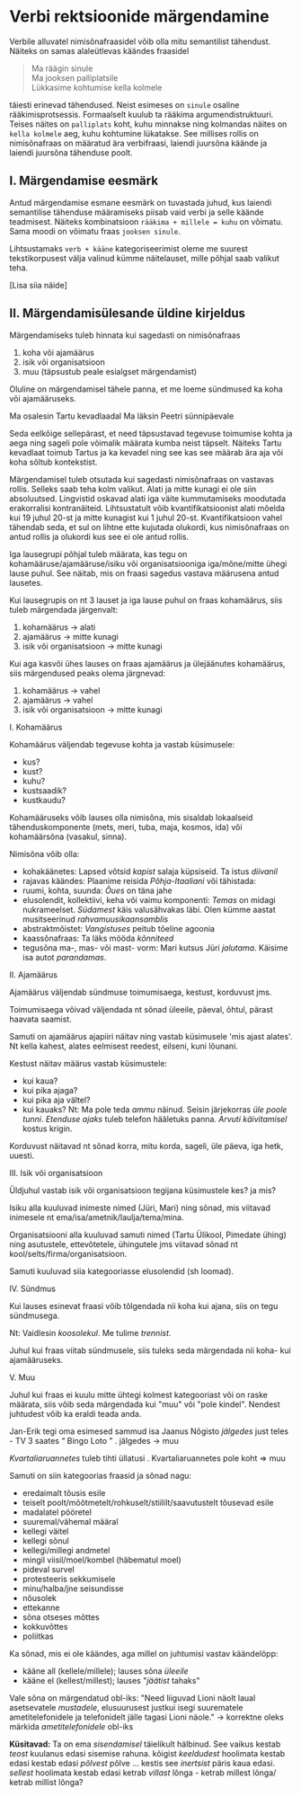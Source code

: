 # Verbi rektsioonide märgendamine

Verbile alluvatel nimisõnafraasidel võib olla mitu semantilist tähendust.
Näiteks on samas alaleütlevas käändes fraasidel

> Ma räägin sinule <br>
> Ma jooksen palliplatsile <br>
> Lükkasime kohtumise kella kolmele

täiesti erinevad tähendused. Neist esimeses on `sinule` osaline rääkimisprotsessis.
Formaalselt kuulub ta rääkima argumendistruktuuri. Teises näites on `palliplats` koht,
kuhu minnakse ning kolmandas näites on `kella kolmele` aeg, kuhu kohtumine lükatakse.
See millises rollis on nimisõnafraas on määratud ära verbifraasi, laiendi juursõna
käände ja laiendi juursõna tähenduse poolt.


## I. Märgendamise eesmärk

Antud märgendamise esmane eesmärk on tuvastada juhud, kus laiendi semantilise tähenduse
määramiseks piisab vaid verbi ja selle käände teadmisest. Näiteks kombinatsioon
`rääkima + millele = kuhu` on võimatu. Sama moodi on võimatu fraas `jooksen sinule`.  

Lihtsustamaks `verb + kääne` kategoriseerimist oleme me suurest tekstikorpusest välja
valinud kümme näitelauset, mille põhjal saab valikut teha.

[Lisa siia näide]


## II. Märgendamisülesande üldine kirjeldus

Märgendamiseks tuleb hinnata kui sagedasti on nimisõnafraas

1) koha või ajamäärus
2) isik või organisatsioon
3) muu (täpsustub peale esialgset märgendamist)

Oluline on märgendamisel tähele panna, et me loeme sündmused ka koha või ajamääruseks.

Ma osalesin Tartu kevadlaadal
Ma läksin Peetri sünnipäevale

Seda eelkõige sellepärast, et need täpsustavad tegevuse toimumise kohta ja aega ning sageli pole võimalik määrata kumba neist täpselt. Näiteks Tartu kevadlaat toimub Tartus ja ka kevadel ning see kas see määrab ära aja või koha sõltub kontekstist.

Märgendamisel tuleb otsutada kui sagedasti nimisõnafraas on vastavas rollis. Selleks saab teha kolm valikut. Alati ja mitte kunagi ei ole siin absoluutsed. Lingvistid oskavad alati iga väite kummutamiseks moodutada erakorralisi kontranäiteid. Lihtsustatult võib kvantifikatsioonist alati mõelda kui 19 juhul 20-st ja mitte kunagist kui 1 juhul 20-st. Kvantifikatsioon vahel tähendab seda, et sul on lihtne ette kujutada olukordi, kus nimisõnafraas on antud rollis ja olukordi kus  see ei ole antud rollis.



Iga lausegrupi põhjal tuleb määrata, kas tegu on kohamääruse/ajamääruse/isiku või organisatsiooniga iga/mõne/mitte ühegi lause puhul. See näitab, mis on fraasi sagedus vastava määrusena antud lausetes.

Kui lausegrupis on nt 3 lauset ja iga lause puhul on fraas kohamäärus, siis tuleb märgendada järgenvalt:
1. kohamäärus -> alati
2. ajamäärus -> mitte kunagi
3. isik või organisatsioon -> mitte kunagi

Kui aga kasvõi ühes lauses on fraas ajamäärus ja ülejäänutes kohamäärus, siis märgendused peaks olema järgnevad:
1. kohamäärus -> vahel
2. ajamäärus -> vahel
3. isik või organisatsioon -> mitte kunagi



I. Kohamäärus

Kohamäärus väljendab tegevuse kohta ja vastab küsimusele:
- kus?
- kust?
- kuhu?
- kustsaadik?
- kustkaudu?

Kohamääruseks võib lauses olla nimisõna, mis sisaldab lokaalseid tähenduskomponente (mets, meri, tuba, maja, kosmos, ida) või kohamäärsõna (vasakul, sinna).

Nimisõna võib olla:
- kohakäänetes: Lapsed võtsid *kapist* salaja küpsiseid. Ta istus *diivanil*
- rajavas käändes: Plaanime reisida *Põhja-Itaaliani*
või tähistada:
- ruumi, kohta, suunda: *Õues* on täna jahe
- elusolendit, kollektiivi, keha või vaimu komponenti: *Temas* on midagi nukrameelset. *Südamest* käis valusähvakas läbi. Olen kümme aastat musitseerinud *rahvamuusikaansamblis*
- abstraktmõistet: *Vangistuses* peitub tõeline agoonia
- kaassõnafraas: Ta läks mööda *kõnniteed*
- tegusõna ma-, mas- või mast- vorm: Mari kutsus Jüri *jalutama*. Käisime isa autot *parandamas*.



II. Ajamäärus

Ajamäärus väljendab sündmuse toimumisaega, kestust, korduvust jms.

Toimumisaega võivad väljendada nt sõnad üleeile, päeval, õhtul, pärast haavata saamist.

Samuti on ajamäärus ajapiiri näitav ning vastab küsimusele 'mis ajast alates'. Nt kella kahest, alates eelmisest reedest, eilseni, kuni lõunani.

Kestust näitav määrus vastab küsimustele:
- kui kaua?
- kui pika ajaga?
- kui pika aja vältel?
- kui kauaks?
Nt:
Ma pole teda *ammu* näinud.
Seisin järjekorras *üle poole tunni*.
*Etenduse ajaks* tuleb telefon hääletuks panna.
*Arvuti käivitamisel* kostus krigin.

Korduvust näitavad nt sõnad korra, mitu korda, sageli, üle päeva, iga hetk, uuesti.



III. Isik või organisatsioon

Üldjuhul vastab isik või organisatsioon tegijana küsimustele kes? ja mis?

Isiku alla kuuluvad inimeste nimed (Jüri, Mari) ning sõnad, mis viitavad inimesele nt ema/isa/ametnik/laulja/tema/mina.

Organisatsiooni alla kuuluvad samuti nimed (Tartu Ülikool, Pimedate ühing) ning asutustele, ettevõtetele, ühingutele jms viitavad sõnad nt kool/selts/firma/organisatsioon.

Samuti kuuluvad siia kategooriasse elusolendid (sh loomad).


IV. Sündmus

Kui lauses esinevat fraasi võib tõlgendada nii koha kui ajana, siis on tegu sündmusega.

Nt:
Vaidlesin *koosolekul*.
Me tulime *trennist*.

Juhul kui fraas viitab sündmusele, siis tuleks seda märgendada nii koha- kui ajamääruseks.



V. Muu

Juhul kui fraas ei kuulu mitte ühtegi kolmest kategooriast või on raske määrata, siis võib seda märgendada kui "muu" või "pole kindel". Nendest juhtudest võib ka eraldi teada anda.

Jan-Erik tegi oma esimesed sammud isa Jaanus Nõgisto *jälgedes* just teles - TV 3 saates “ Bingo Loto ” .
jälgedes -> muu

*Kvartaliaruannetes* tuleb tihti üllatusi .
Kvartaliaruannetes pole koht => muu


Samuti on siin kategoorias fraasid ja sõnad nagu:
- eredaimalt tõusis esile
- teiselt poolt/mõõtmetelt/rohkuselt/stiililt/saavutustelt tõusevad esile
- madalatel pööretel
- suuremal/vähemal määral
- kellegi väitel
- kellegi sõnul
- kellegi/millegi andmetel
- mingil viisil/moel/kombel (häbematul moel)
- pideval survel
- protesteeris sekkumisele
- minu/halba/jne seisundisse
- nõusolek
- ettekanne
- sõna otseses mõttes
- kokkuvõttes
- poliitkas


Ka sõnad, mis ei ole käändes, aga millel on juhtumisi vastav käändelõpp:
- kääne all (kellele/millele); lauses sõna *üleeile*
- kääne el (kellest/millest); lauses "*jäätist* tahaks"


Vale sõna on märgendatud obl-iks:
"Need liiguvad Lioni näolt laual asetsevatele *mustadele*, elusuurusest justkui isegi suurematele ametitelefonidele ja telefonidelt jälle tagasi Lioni näole."
-> korrektne oleks märkida *ametitelefonidele* obl-iks


**Küsitavad:**
Ta on ema *sisendamisel* täielikult hälbinud.
See vaikus kestab *teost* kuulanus edasi sisemise rahuna.
kõigist *keeldudest* hoolimata kestab edasi
kestab edasi *põlvest* põlve
... kestis see *inertsist*  päris kaua edasi.
*sellest* hoolimata kestab edasi
ketrab *villast* lõnga - ketrab millest lõnga/ ketrab millist lõnga?
